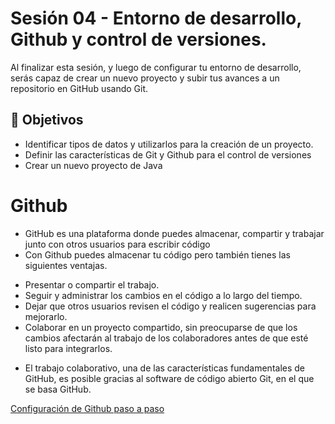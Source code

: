 # Sesión 04 - Entorno de desarrollo, Github y control de versiones.
Al finalizar esta sesión, y luego de configurar tu entorno de desarrollo, serás capaz de crear un nuevo proyecto y subir tus avances a un repositorio en GitHub usando Git.

## 🎯 Objetivos
- Identificar tipos de datos y utilizarlos para la creación de un proyecto.
- Definir las características de  Git y Github para el control de versiones
- Crear un nuevo proyecto de Java



# Github
- GitHub es una plataforma donde puedes almacenar, compartir y trabajar junto con otros usuarios para escribir código
- Con Github puedes almacenar tu código pero también tienes las siguientes ventajas.

<ul>
    <li> Presentar o compartir el trabajo. </li>
    <li> Seguir y administrar los cambios en el código a lo largo del tiempo. </li>
    <li>Dejar que otros usuarios revisen el código y realicen sugerencias para mejorarlo. </li>
    <li>Colaborar en un proyecto compartido, sin preocuparse de que los cambios afectarán al trabajo de los colaboradores antes de que esté listo para integrarlos. </li>
</ul>

* El trabajo colaborativo, una de las características fundamentales de GitHub, es posible gracias al software de código abierto Git, en el que se basa GitHub.

[Configuración de Github paso a paso](instalacion-github/Readme.md)